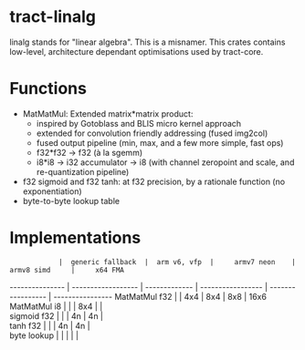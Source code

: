 # tract-linalg

linalg stands for "linear algebra". This is a misnamer. This crates contains
low-level, architecture dependant optimisations used by tract-core.

# Functions

* MatMatMul: Extended matrix*matrix product:
    * inspired by Gotoblass and BLIS micro kernel approach
    * extended for convolution friendly addressing (fused img2col)
    * fused output pipeline (min, max, and a few more simple, fast ops)
    * f32*f32 -> f32 (à la sgemm)
    * i8*i8 -> i32 accumulator -> i8 (with channel zeropoint and scale, and re-quantization pipeline)
* f32 sigmoid and f32 tanh: at f32 precision, by a rationale function (no exponentiation)
* byte-to-byte lookup table

# Implementations

                |  generic fallback  |  arm v6, vfp  |     armv7 neon    |    armv8 simd     |     x64 FMA  
--------------- | ------------------ | ------------- | ----------------- | ----------------- | ----------------
MatMatMul f32   |                    |      4x4      |         8x4       |       8x8         |       16x6   
MatMatMul  i8   |                    |               |         8x4       |                   |              
sigmoid f32     |                    |               |         4n        |        4n         |              
tanh f32        |                    |               |         4n        |        4n         |              
byte lookup     |                    |               |                   |                   |              
